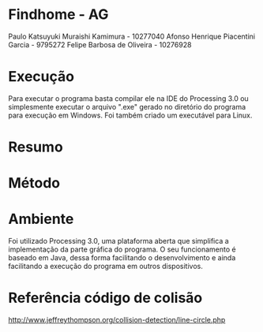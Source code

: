 # Findhome - AG
Paulo Katsuyuki Muraishi Kamimura - 10277040
Afonso Henrique Piacentini Garcia - 9795272
Felipe Barbosa de Oliveira - 10276928

# Execução 
Para executar o programa basta compilar ele na IDE do Processing 3.0 ou simplesmente executar o arquivo ".exe" gerado no diretório do programa para execução em Windows. Foi também criado um executável para Linux.

# Resumo

# Método

# Ambiente
Foi utilizado Processing 3.0, uma plataforma aberta que simplifica a implementação da parte gráfica do programa. O seu funcionamento é baseado em Java, dessa forma facilitando o desenvolvimento e ainda facilitando a execução do programa em outros dispositivos.




# Referência código de colisão
http://www.jeffreythompson.org/collision-detection/line-circle.php
